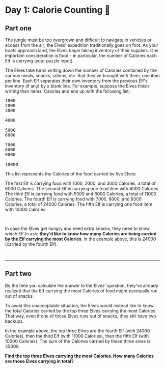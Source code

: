# Day 1: Calorie Counting 🍫

## Part one
The jungle must be too overgrown and difficult to navigate in vehicles or access from the air; the Elves' expedition traditionally goes on foot. 
As your boats approach land, the Elves begin taking inventory of their supplies. One important consideration is food - in particular, 
the number of Calories each Elf is carrying (your puzzle input).

The Elves take turns writing down the number of Calories contained by the various meals, snacks, rations, etc. 
that they've brought with them, one item per line. Each Elf separates their own inventory from the previous Elf's inventory (if any) by a blank line.
For example, suppose the Elves finish writing their items' Calories and end up with the following list:


<pre>
1000
2000
3000

4000

5000
6000

7000
8000
9000

10000
</pre>

This list represents the Calories of the food carried by five Elves:

The first Elf is carrying food with 1000, 2000, and 3000 Calories, a total of 6000 Calories.
The second Elf is carrying one food item with 4000 Calories.
The third Elf is carrying food with 5000 and 6000 Calories, a total of 11000 Calories.
The fourth Elf is carrying food with 7000, 8000, and 9000 Calories, a total of 24000 Calories.
The fifth Elf is carrying one food item with 10000 Calories.

<br>

In case the Elves get hungry and need extra snacks, they need to know which Elf to ask: 
**they'd like to know how many Calories are being carried by the Elf carrying the most Calories**.
In the example above, this is 24000 (carried by the fourth Elf).


<br>

---

## Part two

By the time you calculate the answer to the Elves' question, they've already realized that the Elf carrying the most Calories of food might eventually run out of snacks.

To avoid this unacceptable situation, the Elves would instead like to know the total Calories carried by the top three Elves carrying the most Calories. That way, even if one of those Elves runs out of snacks, they still have two backups.

In the example above, the top three Elves are the fourth Elf (with 24000 Calories), then the third Elf (with 11000 Calories), then the fifth Elf (with 10000 Calories). The sum of the Calories carried by these three elves is 45000.

**Find the top three Elves carrying the most Calories. How many Calories are those Elves carrying in total?**

